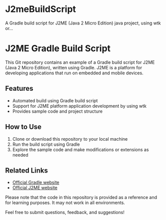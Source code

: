 # J2meBuildScript
A Gradle build script for J2ME (Java 2 Micro Edition) java project, using wtk or...




# J2ME Gradle Build Script

This Git repository contains an example of a Gradle build script for J2ME (Java 2 Micro Edition), written using Gradle. J2ME is a platform for developing applications that run on embedded and mobile devices.

## Features
- Automated build using Gradle build script
- Support for J2ME platform application development by using wtk
- Provides sample code and project structure

## How to Use
1. Clone or download this repository to your local machine
2. Run the build script using Gradle
3. Explore the sample code and make modifications or extensions as needed

## Related Links
- [Official Gradle website](https://gradle.org/)
- [Official J2ME website](https://www.oracle.com/java/technologies/java-me.html)

Please note that the code in this repository is provided as a reference and for learning purposes. It may not work in all environments.

Feel free to submit questions, feedback, and suggestions!
